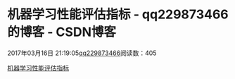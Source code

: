 # 机器学习性能评估指标 - qq229873466的博客 - CSDN博客

2017年03月16日 21:19:05[qq229873466](https://me.csdn.net/qq229873466)阅读数：405


[机器学习性能评估指标](http://charleshm.github.io/2016/03/Model-Performance/)

